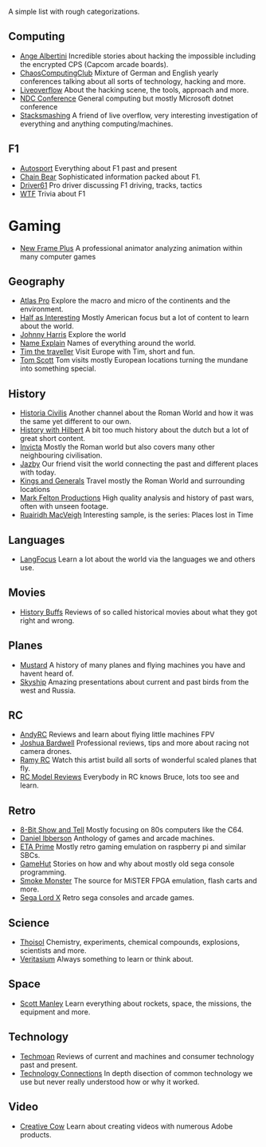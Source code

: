 A simple list with rough categorizations.

## Computing

- [Ange Albertini](https://www.youtube.com/channel/UCwQvHQ2JdGomedDJFJ9r7DA) Incredible stories about hacking the impossible including the encrypted CPS (Capcom arcade boards).
- [ChaosComputingClub](https://www.youtube.com/user/mediacccde) Mixture of German and English yearly conferences talking about all sorts of technology, hacking and more.
- [Liveoverflow](https://www.youtube.com/channel/UClcE-kVhqyiHCcjYwcpfj9w) About the hacking scene, the tools, approach and more.
- [NDC Conference](https://www.youtube.com/channel/UCTdw38Cw6jcm0atBPA39a0Q) General computing but mostly Microsoft dotnet conference
- [Stacksmashing](https://www.youtube.com/channel/UC3S8vxwRfqLBdIhgRlDRVzw) A friend of live overflow, very interesting investigation of everything and anything computing/machines.



## F1

- [Autosport](https://www.youtube.com/channel/UCxuksozHJD_f1w9nVa6UhAw) Everything about F1 past and present
- [Chain Bear](https://www.youtube.com/user/chainbearf1) Sophisticated information packed about F1.
- [Driver61](https://www.youtube.com/channel/UCtbLA0YM6EpwUQhFUyPQU9Q) Pro driver discussing F1 driving, tracks, tactics
- [WTF](https://www.youtube.com/channel/UCDxm-FbK9nmZKqHI19j-DOw) Trivia about F1



# Gaming

- [New Frame Plus](https://www.youtube.com/channel/UCxO_ya-RmAXCXJCU54AxYFw) A professional animator analyzing animation within many computer games


## Geography

- [Atlas Pro](https://www.youtube.com/channel/UCz1oFxMrgrQ82-276UCOU9w) Explore the macro and micro of the continents and the environment.
- [Half as Interesting](https://www.youtube.com/channel/UCuCkxoKLYO_EQ2GeFtbM_bw) Mostly American focus but a lot of content to learn about the world. 
- [Johnny Harris](https://www.youtube.com/channel/UCmGSJVG3mCRXVOP4yZrU1Dw) Explore the world
- [Name Explain](https://www.youtube.com/channel/UCy_QZ1EEY4S5YT6cmBTwMwg) Names of everything around the world.
- [Tim the traveller](https://www.youtube.com/channel/UC2LVhJH_9cT2XKp0VAfsKOQ) Visit Europe with Tim, short and fun.
- [Tom Scott](https://www.youtube.com/user/enyay) Tom visits mostly European locations turning the mundane into something special.


## History

- [Historia Civilis](https://www.youtube.com/channel/UCv_vLHiWVBh_FR9vbeuiY-A) Another channel about the Roman World and how it was the same yet different to our own.
- [History with Hilbert](https://www.youtube.com/channel/UC1Zc6_BhPXiCWZlrZP4EsEg) A bit too much history about the dutch but a lot of great short content.
- [Invicta](https://www.youtube.com/user/THFEProductions) Mostly the Roman world but also covers many other neighbouring civilisation.
- [Jazby](https://www.youtube.com/channel/UCoUkea_dZioNSJbi1vWDZkA) Our friend visit the world connecting the past and different places with today.
- [Kings and Generals](https://www.youtube.com/channel/UCMmaBzfCCwZ2KqaBJjkj0fw) Travel mostly the Roman World and surrounding locations
- [Mark Felton Productions](https://www.youtube.com/channel/UCfCKvREB11-fxyotS1ONgww) High quality analysis and history of past wars, often with unseen footage.
- [Ruairidh MacVeigh](https://www.youtube.com/channel/UCC8R7kmt-W14zWUcr8mymEQ) Interesting sample, is the series: Places lost in Time



## Languages

- [LangFocus](https://www.youtube.com/channel/UCNhX3WQEkraW3VHPyup8jkQ) Learn a lot about the world via the languages we and others use.



## Movies
- [History Buffs](https://www.youtube.com/channel/UCggHoXaj8BQHIiPmOxezeWA) Reviews of so called historical movies about what they got right and wrong.



## Planes
- [Mustard](https://www.youtube.com/channel/UC1ZBQ-F-yktYD4m5AzM6pww) A history of many planes and flying machines you have and havent heard of.
- [Skyship](https://www.youtube.com/channel/UCt-xRCZqNAOCxPUh_kXymNQ) Amazing presentations about current and past birds from the west and Russia.



## RC
- [AndyRC](https://www.youtube.com/channel/UCKE_cpUIcXCUh_cTddxOVQw) Reviews and learn about flying little machines FPV
- [Joshua Bardwell](https://www.youtube.com/user/loraan) Professional reviews, tips and more about racing not camera drones.
- [Ramy RC](https://www.youtube.com/user/ramyfrah) Watch this artist build all sorts of wonderful scaled planes that fly.
- [RC Model Reviews](https://www.youtube.com/channel/UCahqHsTaADV8MMmj2D5i1Vw) Everybody in RC knows Bruce, lots too see and learn.



## Retro

- [8-Bit Show and Tell](https://www.youtube.com/channel/UC3gRBswFkuteshdwMZAQafQ) Mostly focusing on 80s computers like the C64.
- [Daniel Ibberson](https://www.youtube.com/channel/UC455p7ts9lh8IWi5zuf_8tQ) Anthology of games and arcade machines.
- [ETA Prime](https://www.youtube.com/user/Mretaprime) Mostly retro gaming emulation on raspberry pi and similar SBCs.
- [GameHut](https://www.youtube.com/channel/UCfVFSjHQ57zyxajhhRc7i0g) Stories on how and why about mostly old sega console programming.
- [Smoke Monster](https://www.youtube.com/channel/UCskJUZ8X__mwcoU9HvGKCMg) The source for MiSTER FPGA emulation, flash carts and more.
- [Sega Lord X](https://www.youtube.com/channel/UCZ5JH5f8ODllQjrzgqdT5Dg) Retro sega consoles and arcade games.



## Science

- [Thoisol](https://www.youtube.com/user/TheThoisoi2) Chemistry, experiments, chemical compounds, explosions, scientists and more.
- [Veritasium](https://www.youtube.com/channel/UCHnyfMqiRRG1u-2MsSQLbXA) Always something to learn or think about.


## Space

- [Scott Manley](https://www.youtube.com/channel/UCxzC4EngIsMrPmbm6Nxvb-A) Learn everything about rockets, space, the missions, the equipment and more.



## Technology

- [Techmoan](https://www.youtube.com/channel/UC5I2hjZYiW9gZPVkvzM8_Cw) Reviews of current and machines and consumer technology past and present.
- [Technology Connections](https://www.youtube.com/channel/UCy0tKL1T7wFoYcxCe0xjN6Q) In depth disection of common technology we use but never really understood how or why it worked.


## Video

- [Creative Cow](https://www.youtube.com/channel/UCLHFJY0izPdBvx9Vm-iUaLA) Learn about creating videos with numerous Adobe products.
